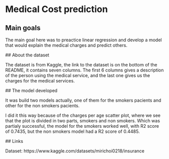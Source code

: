 # Medical Cost prediction
## Main goals
<p>The main goal here was to preactice linear regression and develop a model that would explain the medical charges and predict others.</p>
## About the dataset
<p>The dataset is from Kaggle, the link to the dataset is on the bottom of the README, it contains seven columns. The first 6 columns gives a description of the person using the medical service, and the last one gives us the charges for the medical services.</p>
## The model developed
<p>It was build two models actually, one of them for the smokers pacients and other for the non smokers pacients.</p>
<p>I did it this way because of the charges per age scatter plot, where we see that the plot is divided in two parts, smokers and non smokers. Which was partialy successful, the model for the smokers worked well, with R2 score of 0.7435, but the non smokers model had a R2 score of 0.4485.</p>
## Links
<p>Dataset: https://www.kaggle.com/datasets/mirichoi0218/insurance</p>
